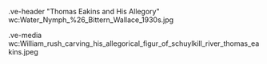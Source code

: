 .ve-header "Thomas Eakins and His Allegory" wc:Water_Nymph_%26_Bittern_Wallace_1930s.jpg

.ve-media wc:William_rush_carving_his_allegorical_figur_of_schuylkill_river_thomas_eakins.jpeg 